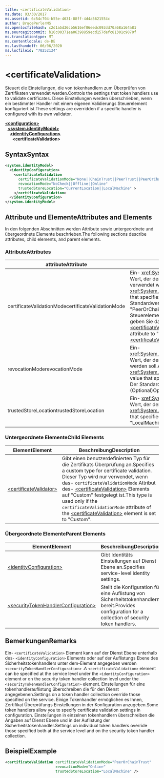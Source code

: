 ```yaml
---
title: <certificateValidation>
ms.date: 03/30/2017
ms.assetid: 6c54c704-b55e-4631-88ff-4d4a5621554c
author: BrucePerlerMS
ms.openlocfilehash: c2d1a5d36cb5616ef06eedc093dd70a68a164a81
ms.sourcegitcommit: b16c00371ea06398859ecd157defc81301c9070f
ms.translationtype: MT
ms.contentlocale: de-DE
ms.lasthandoff: 06/06/2020
ms.locfileid: "70252134"
---
```

# \<certificateValidation>
<span data-ttu-id="f72b7-101">Steuert die Einstellungen, die von tokenhandlern zum Überprüfen von Zertifikaten verwendet werden.</span><span class="sxs-lookup"><span data-stu-id="f72b7-101">Controls the settings that token handlers use to validate certificates.</span></span> <span data-ttu-id="f72b7-102">Diese Einstellungen werden überschrieben, wenn ein bestimmter Handler mit einem eigenen Validierungs Steuerelement konfiguriert ist.</span><span class="sxs-lookup"><span data-stu-id="f72b7-102">These settings are overridden if a specific handler is configured with its own validator.</span></span>  
  
[**\<configuration>**](../configuration-element.md)\
&nbsp;&nbsp;[**\<system.identityModel>**](system-identitymodel.md)\
&nbsp;&nbsp;&nbsp;&nbsp;[**\<identityConfiguration>**](identityconfiguration.md)\
&nbsp;&nbsp;&nbsp;&nbsp;&nbsp;&nbsp;**\<certificateValidation>**  
  
## <a name="syntax"></a><span data-ttu-id="f72b7-103">Syntax</span><span class="sxs-lookup"><span data-stu-id="f72b7-103">Syntax</span></span>  
  
```xml  
<system.identityModel>  
  <identityConfiguration>  
    <certificateValidation  
      certificateValidationMode="None||ChainTrust||PeerTrust||PeerOrChainTrust||Custom"  
      revocationMode="NoCheck||Offline||Online"  
      trustedStoreLocation="CurrentLocation||LocalMachine" >  
    </certificateValidation>  
  </identityConfiguration>  
</system.identityModel>  
```  
  
## <a name="attributes-and-elements"></a><span data-ttu-id="f72b7-104">Attribute und Elemente</span><span class="sxs-lookup"><span data-stu-id="f72b7-104">Attributes and Elements</span></span>  
 <span data-ttu-id="f72b7-105">In den folgenden Abschnitten werden Attribute sowie untergeordnete und übergeordnete Elemente beschrieben.</span><span class="sxs-lookup"><span data-stu-id="f72b7-105">The following sections describe attributes, child elements, and parent elements.</span></span>  
  
### <a name="attributes"></a><span data-ttu-id="f72b7-106">Attribute</span><span class="sxs-lookup"><span data-stu-id="f72b7-106">Attributes</span></span>  
  
|<span data-ttu-id="f72b7-107">attribute</span><span class="sxs-lookup"><span data-stu-id="f72b7-107">Attribute</span></span>|<span data-ttu-id="f72b7-108">BESCHREIBUNG</span><span class="sxs-lookup"><span data-stu-id="f72b7-108">Description</span></span>|  
|---------------|-----------------|  
|<span data-ttu-id="f72b7-109">certificateValidationMode</span><span class="sxs-lookup"><span data-stu-id="f72b7-109">certificateValidationMode</span></span>|<span data-ttu-id="f72b7-110">Ein- <xref:System.ServiceModel.Security.X509CertificateValidationMode> Wert, der den Validierungs Modus angibt, der für das X. 509-Zertifikat verwendet werden soll.</span><span class="sxs-lookup"><span data-stu-id="f72b7-110">An <xref:System.ServiceModel.Security.X509CertificateValidationMode> value that specifies the validation mode to use for the X.509 certificate.</span></span> <span data-ttu-id="f72b7-111">Der Standardwert ist "Peer-ChainTrust".</span><span class="sxs-lookup"><span data-stu-id="f72b7-111">The default value is "PeerOrChainTrust".</span></span> <span data-ttu-id="f72b7-112">Um ein benutzerdefiniertes Validierungs Steuerelement anzugeben, legen Sie dieses Attribut auf "Custom" fest, und geben Sie das Validierungs Steuerelement mithilfe des- [\<certificateValidator>](certificatevalidator.md) Elements an</span><span class="sxs-lookup"><span data-stu-id="f72b7-112">To specify a custom validator, set this attribute to "Custom" and specify the validator using the [\<certificateValidator>](certificatevalidator.md) element.</span></span> <span data-ttu-id="f72b7-113">(Optional)</span><span class="sxs-lookup"><span data-stu-id="f72b7-113">Optional.</span></span>|  
|<span data-ttu-id="f72b7-114">revocationMode</span><span class="sxs-lookup"><span data-stu-id="f72b7-114">revocationMode</span></span>|<span data-ttu-id="f72b7-115">Ein- <xref:System.Security.Cryptography.X509Certificates.X509RevocationMode> Wert, der den Sperrmodus angibt, der für das X. 509-Zertifikat verwendet werden soll.</span><span class="sxs-lookup"><span data-stu-id="f72b7-115">An <xref:System.Security.Cryptography.X509Certificates.X509RevocationMode> value that specifies the revocation mode to use for the X.509 certificate.</span></span> <span data-ttu-id="f72b7-116">Der Standardwert ist "Online".</span><span class="sxs-lookup"><span data-stu-id="f72b7-116">The default value is "Online".</span></span> <span data-ttu-id="f72b7-117">(Optional)</span><span class="sxs-lookup"><span data-stu-id="f72b7-117">Optional.</span></span>|  
|<span data-ttu-id="f72b7-118">trustedStoreLocation</span><span class="sxs-lookup"><span data-stu-id="f72b7-118">trustedStoreLocation</span></span>|<span data-ttu-id="f72b7-119">Ein- <xref:System.Security.Cryptography.X509Certificates.StoreLocation> Wert, der den X. 509-Zertifikat Speicher angibt.</span><span class="sxs-lookup"><span data-stu-id="f72b7-119">A <xref:System.Security.Cryptography.X509Certificates.StoreLocation> value that specifies the X.509 certificate store.</span></span> <span data-ttu-id="f72b7-120">Der Standardwert ist "LocalMachine".</span><span class="sxs-lookup"><span data-stu-id="f72b7-120">The default value is "LocalMachine".</span></span> <span data-ttu-id="f72b7-121">(Optional)</span><span class="sxs-lookup"><span data-stu-id="f72b7-121">Optional.</span></span>|  
  
### <a name="child-elements"></a><span data-ttu-id="f72b7-122">Untergeordnete Elemente</span><span class="sxs-lookup"><span data-stu-id="f72b7-122">Child Elements</span></span>  
  
|<span data-ttu-id="f72b7-123">Element</span><span class="sxs-lookup"><span data-stu-id="f72b7-123">Element</span></span>|<span data-ttu-id="f72b7-124">Beschreibung</span><span class="sxs-lookup"><span data-stu-id="f72b7-124">Description</span></span>|  
|-------------|-----------------|  
|[\<certificateValidator>](certificatevalidator.md)|<span data-ttu-id="f72b7-125">Gibt einen benutzerdefinierten Typ für die Zertifikats Überprüfung an.</span><span class="sxs-lookup"><span data-stu-id="f72b7-125">Specifies a custom type for certificate validation.</span></span> <span data-ttu-id="f72b7-126">Dieser Typ wird nur verwendet, wenn das- `certificateValidationMode` Attribut des- [\<certificateValidation>](certificatevalidation.md) Elements auf "Custom" festgelegt ist.</span><span class="sxs-lookup"><span data-stu-id="f72b7-126">This type is used only if the `certificateValidationMode` attribute of the [\<certificateValidation>](certificatevalidation.md) element is set to "Custom".</span></span>|  
  
### <a name="parent-elements"></a><span data-ttu-id="f72b7-127">Übergeordnete Elemente</span><span class="sxs-lookup"><span data-stu-id="f72b7-127">Parent Elements</span></span>  
  
|<span data-ttu-id="f72b7-128">Element</span><span class="sxs-lookup"><span data-stu-id="f72b7-128">Element</span></span>|<span data-ttu-id="f72b7-129">Beschreibung</span><span class="sxs-lookup"><span data-stu-id="f72b7-129">Description</span></span>|  
|-------------|-----------------|  
|[\<identityConfiguration>](identityconfiguration.md)|<span data-ttu-id="f72b7-130">Gibt Identitäts Einstellungen auf Dienst Ebene an.</span><span class="sxs-lookup"><span data-stu-id="f72b7-130">Specifies service-level identity settings.</span></span>|  
|[\<securityTokenHandlerConfiguration>](securitytokenhandlerconfiguration.md)|<span data-ttu-id="f72b7-131">Stellt die Konfiguration für eine Auflistung von Sicherheitstokenhandlern bereit.</span><span class="sxs-lookup"><span data-stu-id="f72b7-131">Provides configuration for a collection of security token handlers.</span></span>|  
  
## <a name="remarks"></a><span data-ttu-id="f72b7-132">Bemerkungen</span><span class="sxs-lookup"><span data-stu-id="f72b7-132">Remarks</span></span>  
 <span data-ttu-id="f72b7-133">Ein- `<certificateValidation>` Element kann auf der Dienst Ebene unterhalb des- `<identityConfiguration>` Elements oder auf der Auflistungs Ebene des Sicherheitstokenhandlers unter dem-Element angegeben werden `<securityTokenHandlerConfiguration>` .</span><span class="sxs-lookup"><span data-stu-id="f72b7-133">A `<certificateValidation>` element can be specified at the service level under the `<identityConfiguration>` element or on the security token handler collection level under the `<securityTokenHandlerConfiguration>` element.</span></span> <span data-ttu-id="f72b7-134">Einstellungen für eine tokenhandlerauflistung überschreiben die für den Dienst angegebenen.</span><span class="sxs-lookup"><span data-stu-id="f72b7-134">Settings on a token handler collection override those specified on the service.</span></span> <span data-ttu-id="f72b7-135">Einige Tokenhandler ermöglichen es Ihnen, Zertifikat Überprüfungs Einstellungen in der Konfiguration anzugeben.</span><span class="sxs-lookup"><span data-stu-id="f72b7-135">Some token handlers allow you to specify certificate validation settings in configuration.</span></span> <span data-ttu-id="f72b7-136">Einstellungen in einzelnen tokenhandlern überschreiben die Angaben auf Dienst Ebene und in der Auflistung der Sicherheitstokenhandler.</span><span class="sxs-lookup"><span data-stu-id="f72b7-136">Settings on individual token handlers override those specified both at the service level and on the security token handler collection.</span></span>  
  
## <a name="example"></a><span data-ttu-id="f72b7-137">Beispiel</span><span class="sxs-lookup"><span data-stu-id="f72b7-137">Example</span></span>  
  
```xml  
<certificateValidation certificateValidationMode="PeerOrChainTrust"  
                       revocationMode="Online"  
                       trustedStoreLocation="LocalMachine" />  
```
